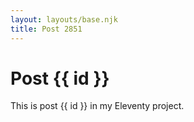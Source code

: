 ```yaml
---
layout: layouts/base.njk
title: Post 2851
---
```


# Post {{ id }}

This is post {{ id }} in my Eleventy project.
